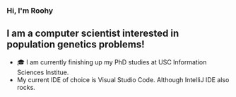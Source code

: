 ### Hi, I'm Roohy

## I am a computer scientist interested in population genetics problems!
- :mortar_board: I am currently finishing up my PhD studies at USC Information Sciences Institue. 
- My current IDE of choice is Visual Studio Code. Although IntelliJ IDE also rocks. 



[mywebsite]: http://roohy.me